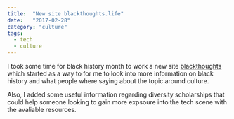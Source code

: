 ```yaml
---
title:  "New site blackthoughts.life"
date:   "2017-02-28"
category: "culture"
tags:
  - tech
  - culture
---
```


I took some time for black history month to work a new site [blackthoughts](http://www.blackthoughts.life/) which started as a way to for me to look into more information on black history and what people where saying about the topic around culture.

Also, I added some useful information regarding diversity scholarships that could help someone looking to gain more expsoure into the tech scene with the avaliable resources.
